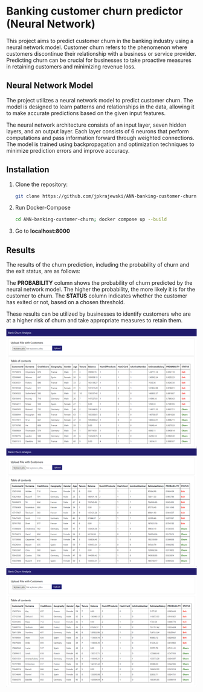 # Banking customer churn predictor (Neural Network)

This project aims to predict customer churn in the banking industry using a neural network model. Customer churn refers to the phenomenon where customers discontinue their relationship with a business or service provider. Predicting churn can be crucial for businesses to take proactive measures in retaining customers and minimizing revenue loss.


## Neural Network Model

The project utilizes a neural network model to predict customer churn. The model is designed to learn patterns and relationships in the data, allowing it to make accurate predictions based on the given input features.

The neural network architecture consists of an input layer, seven hidden layers, and an output layer. Each layer consists of 6 neurons that perform computations and pass information forward through weighted connections. The model is trained using backpropagation and optimization techniques to minimize prediction errors and improve accuracy.

## Installation

1. Clone the repository:

   ```bash
   git clone https://github.com/jpkrajewski/ANN-banking-customer-churn.git
   ```

2. Run Docker-Compose

   ```bash
   cd ANN-banking-customer-churn; docker compose up --build
   ```

3. Go to **localhost:8000**

## Results

The results of the churn prediction, including the probability of churn and the exit status, are as follows:

The **PROBABILITY** column shows the probability of churn predicted by the neural network model. The higher the probability, the more likely it is for the customer to churn. The **STATUS** column indicates whether the customer has exited or not, based on a chosen threshold.

These results can be utilized by businesses to identify customers who are at a higher risk of churn and take appropriate measures to retain them.


![Alt text](image-1.png)
![Alt text](image-2.png)
![Alt text](image.png)

